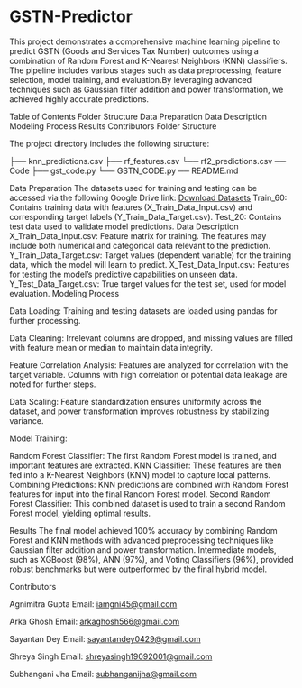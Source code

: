 # GSTN-Predictor
This project demonstrates a comprehensive machine learning pipeline to predict GSTN (Goods and Services Tax Number) outcomes using a combination of Random Forest and K-Nearest Neighbors (KNN) classifiers. The pipeline includes various stages such as data preprocessing, feature selection, model training, and evaluation.By leveraging advanced techniques such as Gaussian filter addition and power transformation, we achieved highly accurate predictions.

Table of Contents
Folder Structure
Data Preparation
Data Description
Modeling Process
Results
Contributors
Folder Structure


The project directory includes the following structure:

   ├── knn_predictions.csv
   ├── rf_features.csv
   └── rf2_predictions.csv
── Code
   ├── gst_code.py
   └── GSTN_CODE.py
── README.md


Data Preparation
The datasets used for training and testing can be accessed via the following Google Drive link:
[Download Datasets](https://drive.google.com/drive/folders/1Pmw_BkYj1faSquKwGo28-87XFOUJenZZ?usp=drive_link)
Train_60: Contains training data with features (X_Train_Data_Input.csv) and corresponding target labels (Y_Train_Data_Target.csv).
Test_20: Contains test data used to validate model predictions.
Data Description
X_Train_Data_Input.csv: Feature matrix for training. The features may include both numerical and categorical data relevant to the prediction.
Y_Train_Data_Target.csv: Target values (dependent variable) for the training data, which the model will learn to predict.
X_Test_Data_Input.csv: Features for testing the model’s predictive capabilities on unseen data.
Y_Test_Data_Target.csv: True target values for the test set, used for model evaluation.
Modeling Process

Data Loading:
Training and testing datasets are loaded using pandas for further processing.

Data Cleaning:
Irrelevant columns are dropped, and missing values are filled with feature mean or median to maintain data integrity.

Feature Correlation Analysis:
Features are analyzed for correlation with the target variable. Columns with high correlation or potential data leakage are noted for further steps.

Data Scaling:
Feature standardization ensures uniformity across the dataset, and power transformation improves robustness by stabilizing variance.

Model Training:

Random Forest Classifier: The first Random Forest model is trained, and important features are extracted.
KNN Classifier: These features are then fed into a K-Nearest Neighbors (KNN) model to capture local patterns.
Combining Predictions: KNN predictions are combined with Random Forest features for input into the final Random Forest model.
Second Random Forest Classifier: This combined dataset is used to train a second Random Forest model, yielding optimal results.

Results
The final model achieved 100% accuracy by combining Random Forest and KNN methods with advanced preprocessing techniques like Gaussian filter addition and power transformation.
Intermediate models, such as XGBoost (98%), ANN (97%), and Voting Classifiers (96%), provided robust benchmarks but were outperformed by the final hybrid model.


Contributors

Agnimitra Gupta
Email: iamgni45@gmail.com

Arka Ghosh
Email: arkaghosh566@gmail.com

Sayantan Dey
Email: sayantandey0429@gmail.com

Shreya Singh
Email: shreyasingh19092001@gmail.com

Subhangani Jha
Email: subhanganijha@gmail.com

